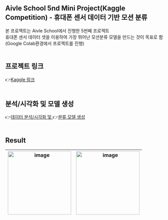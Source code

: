 ## Aivle School 5nd Mini Project(Kaggle Competition) - 휴대폰 센서 데이터 기반 모션 분류

본 프로젝트는 Aivle School에서 진행한 5번째 프로젝트</br>
휴대폰 센서 데이터 셋을 이용하여 가장 뛰어난 모션분류 모델을 만드는 것이 목표로 함</br>
(Google Colab환경에서 프로젝트를 진행)
</br></br>
## 프로젝트 링크
👉[Kaggle 링크](https://www.kaggle.com/competitions/aivle-school-5th-miniproject)
</br></br>

## 분석/시각화 및 모델 생성
👉[데이터 분석/시각화 및 ](https://github.com/junseok123/Aivle_5nd_miniproject/blob/master/1.EDA.ipynb)
👉[분류 모델 생성](https://github.com/junseok123/Aivle_5nd_miniproject/blob/master/3.%EB%8B%A8%EA%B3%84%EB%B3%84%20%EB%AA%A8%EB%8D%B8%EB%A7%81.ipynb)
</br></br>

## Result
|<img width="200" alt="image" src="https://github.com/Jasonify97/5nd_mini_project/assets/98500133/d0c63ecb-f8d8-4d7f-aeb1-dca1072098f8">|<img alt="image" width="200" src="https://github.com/Jasonify97/5nd_mini_project/assets/98500133/9f5a7561-b438-4c87-9c54-d608523ba4aa">|
|:---:|:---:|



